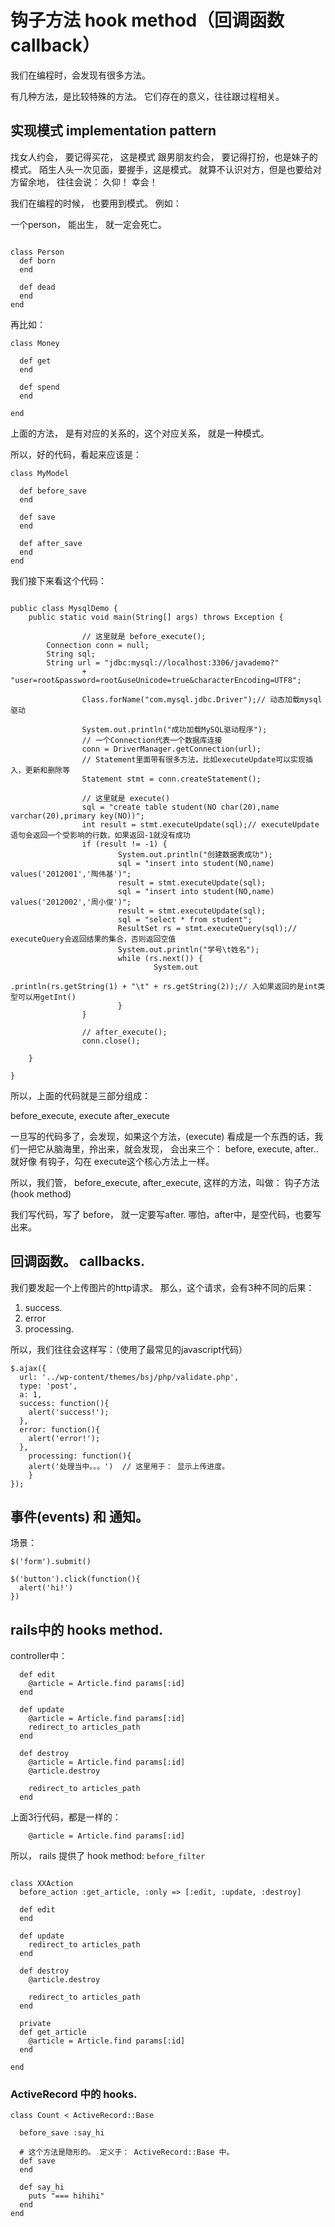 # 钩子方法 hook method（回调函数 callback）

我们在编程时，会发现有很多方法。

有几种方法，是比较特殊的方法。 它们存在的意义，往往跟过程相关。

## 实现模式 implementation pattern

找女人约会， 要记得买花， 这是模式
跟男朋友约会， 要记得打扮，也是妹子的模式。
陌生人头一次见面，要握手，这是模式。
就算不认识对方，但是也要给对方留余地， 往往会说： 久仰！ 幸会！

我们在编程的时候， 也要用到模式。 例如：

一个person，  能出生， 就一定会死亡。
```

class Person
  def born
  end

  def dead
  end
end
```

再比如：

```
class Money

  def get
  end

  def spend
  end

end
```

上面的方法， 是有对应的关系的，这个对应关系， 就是一种模式。

所以，好的代码，看起来应该是：

```
class MyModel

  def before_save
  end

  def save
  end

  def after_save
  end
end

```

我们接下来看这个代码：

```

public class MysqlDemo {
    public static void main(String[] args) throws Exception {

				// 这里就是 before_execute();
        Connection conn = null;
        String sql;
        String url = "jdbc:mysql://localhost:3306/javademo?"
                + "user=root&password=root&useUnicode=true&characterEncoding=UTF8";

				Class.forName("com.mysql.jdbc.Driver");// 动态加载mysql驱动

				System.out.println("成功加载MySQL驱动程序");
				// 一个Connection代表一个数据库连接
				conn = DriverManager.getConnection(url);
				// Statement里面带有很多方法，比如executeUpdate可以实现插入，更新和删除等
				Statement stmt = conn.createStatement();

				// 这里就是 execute()
				sql = "create table student(NO char(20),name varchar(20),primary key(NO))";
				int result = stmt.executeUpdate(sql);// executeUpdate语句会返回一个受影响的行数，如果返回-1就没有成功
				if (result != -1) {
						System.out.println("创建数据表成功");
						sql = "insert into student(NO,name) values('2012001','陶伟基')";
						result = stmt.executeUpdate(sql);
						sql = "insert into student(NO,name) values('2012002','周小俊')";
						result = stmt.executeUpdate(sql);
						sql = "select * from student";
						ResultSet rs = stmt.executeQuery(sql);// executeQuery会返回结果的集合，否则返回空值
						System.out.println("学号\t姓名");
						while (rs.next()) {
								System.out
												.println(rs.getString(1) + "\t" + rs.getString(2));// 入如果返回的是int类型可以用getInt()
						}
				}

				// after_execute();
				conn.close();

    }

}

```

所以，上面的代码就是三部分组成：

before_execute,
execute
after_execute

一旦写的代码多了，会发现，如果这个方法，(execute) 看成是一个东西的话，我们一把它从脑海里，拎出来，就会发现，
会出来三个：  before,  execute, after..
就好像 有钩子，勾在 execute这个核心方法上一样。

所以，我们管， before_execute, after_execute, 这样的方法，叫做： 钩子方法  (hook method)

我们写代码，写了 before， 就一定要写after. 哪怕，after中，是空代码，也要写出来。


## 回调函数。 callbacks.

我们要发起一个上传图片的http请求。 那么，这个请求，会有3种不同的后果：

1. success.
2. error
3. processing.

所以，我们往往会这样写：（使用了最常见的javascript代码）

```
$.ajax({
  url: '../wp-content/themes/bsj/php/validate.php',
  type: 'post',
  a: 1,
  success: function(){
    alert('success!');
  },
  error: function(){
    alert('error!');
  },
	processing: function(){
    alert('处理当中。。。')  // 这里用于： 显示上传进度。
	}
});
```

## 事件(events) 和 通知。

场景：

```
$('form').submit()

$('button').click(function(){
  alert('hi!')
})

```

## rails中的 hooks method.

controller中：


```
  def edit
    @article = Article.find params[:id]
  end

  def update
    @article = Article.find params[:id]
    redirect_to articles_path
  end

  def destroy
    @article = Article.find params[:id]
    @article.destroy

    redirect_to articles_path
  end
```

上面3行代码，都是一样的：

```
    @article = Article.find params[:id]
```

所以， rails 提供了 hook method:  `before_filter`


```

class XXAction
  before_action :get_article, :only => [:edit, :update, :destroy]

  def edit
  end

  def update
    redirect_to articles_path
  end

  def destroy
    @article.destroy

    redirect_to articles_path
  end

  private
  def get_article
    @article = Article.find params[:id]
  end

end
```

### ActiveRecord 中的 hooks.

```
class Count < ActiveRecord::Base

  before_save :say_hi

  # 这个方法是隐形的。 定义于： ActiveRecord::Base 中。
  def save
  end

  def say_hi
    puts "=== hihihi"
  end
end
```
